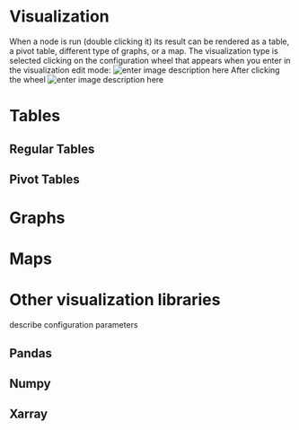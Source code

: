 # Visualization
When a node is run (double clicking it) its result can be rendered as a table, a pivot table, different type of graphs, or a map.
The visualization type is selected clicking on the configuration wheel that appears when you enter in the visualization edit mode:
![enter image description here](http://img.pyplan.org/viz-edit-config.png)
After clicking the wheel
![enter image description here](http://img.pyplan.org/viz-edit.png)
# Tables
## Regular Tables
## Pivot Tables
# Graphs
# Maps
# Other visualization libraries

describe configuration parameters
## Pandas
## Numpy
## Xarray

<!--stackedit_data:
eyJoaXN0b3J5IjpbMTE0MzY1NzQ4NywxOTU0NTYxNTQzLDEyNT
k4MjEzMDAsMTc3NDU2OTQ3MCwxNzQzMDIxNjA0LC02ODA5MDUw
ODVdfQ==
-->